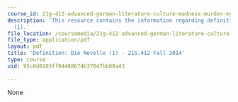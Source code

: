 ```yaml
---
course_id: 21g-412-advanced-german-literature-culture-madness-murder-mysteries-fall-2014
description: 'This resource contains the information regarding definition: die novelle
  (1).'
file_location: /coursemedia/21g-412-advanced-german-literature-culture-madness-murder-mysteries-fall-2014/95c0d8103ff94488674b37847bb88a43_MIT21G_412F14_Wk2-3_DIE.pdf
file_type: application/pdf
layout: pdf
title: 'Definition: Die Novelle (1) - 21G.412 Fall 2014'
type: course
uid: 95c0d8103ff94488674b37847bb88a43

---
```

None